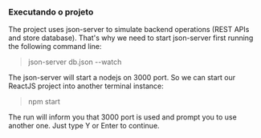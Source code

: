 ### Executando o projeto ###

The project uses json-server to simulate backend operations (REST APIs and store database).
That's why we need to start json-server first running the following command line:

> json-server db.json --watch

The json-server will start a nodejs on 3000 port. So we can start our ReactJS project into another terminal instance:

> npm start

The run will inform you that 3000 port is used and prompt you to use another one. Just type Y or Enter to continue.